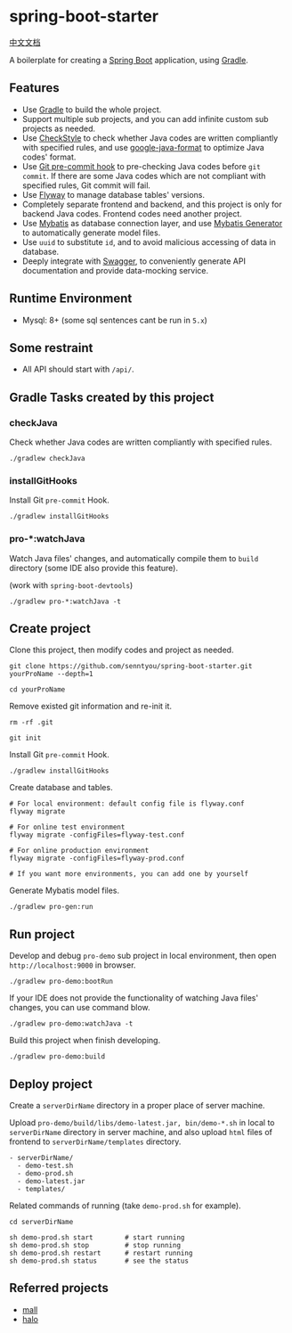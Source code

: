 # spring-boot-starter

[中文文档](./README.zh.md)

A boilerplate for creating a [Spring Boot](https://spring.io/projects/spring-boot) application, using [Gradle](https://gradle.org/).

## Features

- Use [Gradle](https://gradle.org/) to build the whole project.
- Support multiple sub projects, and you can add infinite custom sub projects as needed.
- Use [CheckStyle](https://checkstyle.org/) to check whether Java codes are written compliantly with specified rules, and use [google-java-format](https://github.com/google/google-java-format) to optimize Java codes' format.
- Use [Git pre-commit hook](./config/hooks) to pre-checking Java codes before `git commit`. If there are some Java codes which are not compliant with specified rules, Git commit will fail.
- Use [Flyway](https://flywaydb.org/) to manage database tables' versions.
- Completely separate frontend and backend, and this project is only for backend Java codes. Frontend codes need another project.
- Use [Mybatis](https://www.mybatis.org/) as database connection layer, and use [Mybatis Generator](http://www.mybatis.org/generator/) to automatically generate model files.
- Use `uuid` to substitute `id`, and to avoid malicious accessing of data in database.
- Deeply integrate with [Swagger](https://swagger.io/), to conveniently generate API documentation and provide data-mocking service.

## Runtime Environment

- Mysql: 8+ (some sql sentences cant be run in `5.x`)

## Some restraint

- All API should start with `/api/`.

## Gradle Tasks created by this project

### checkJava

Check whether Java codes are written compliantly with specified rules.

```
./gradlew checkJava 
```

### installGitHooks

Install Git `pre-commit` Hook.

```
./gradlew installGitHooks 
```

### pro-*:watchJava

Watch Java files' changes, and automatically compile them to `build` directory (some IDE also provide this feature).

(work with `spring-boot-devtools`)

```
./gradlew pro-*:watchJava -t
```

## Create project

Clone this project, then modify codes and project as needed.

```
git clone https://github.com/senntyou/spring-boot-starter.git yourProName --depth=1

cd yourProName
```

Remove existed git information and re-init it.

```
rm -rf .git

git init
```

Install Git `pre-commit` Hook.

```
./gradlew installGitHooks 
```

Create database and tables.

```
# For local environment: default config file is flyway.conf
flyway migrate

# For online test environment
flyway migrate -configFiles=flyway-test.conf

# For online production environment
flyway migrate -configFiles=flyway-prod.conf

# If you want more environments, you can add one by yourself 
```

Generate Mybatis model files.

```
./gradlew pro-gen:run
```

## Run project

Develop and debug `pro-demo` sub project in local environment, then open `http://localhost:9000` in browser.

```
./gradlew pro-demo:bootRun
```

If your IDE does not provide the functionality of watching Java files' changes, you can use command blow.

```
./gradlew pro-demo:watchJava -t
```

Build this project when finish developing.

```
./gradlew pro-demo:build
```

## Deploy project

Create a `serverDirName` directory in a proper place of server machine.

Upload `pro-demo/build/libs/demo-latest.jar, bin/demo-*.sh` in local to `serverDirName` directory in server machine,
and also upload `html` files of frontend to `serverDirName/templates` directory.

```
- serverDirName/
  - demo-test.sh
  - demo-prod.sh
  - demo-latest.jar
  - templates/
```

Related commands of running (take `demo-prod.sh` for example).

```
cd serverDirName

sh demo-prod.sh start        # start running
sh demo-prod.sh stop         # stop running
sh demo-prod.sh restart      # restart running
sh demo-prod.sh status       # see the status
```

## Referred projects

- [mall](https://github.com/macrozheng/mall)
- [halo](https://github.com/halo-dev/halo)
